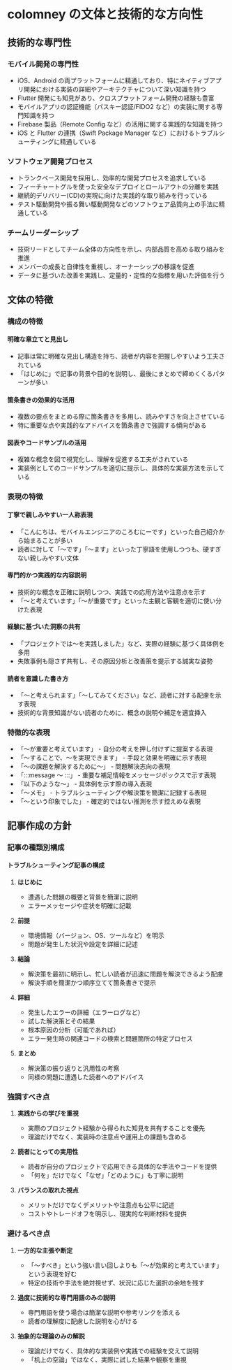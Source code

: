 # colomney の文体と技術的な方向性

## 技術的な専門性

### モバイル開発の専門性

- iOS、Android の両プラットフォームに精通しており、特にネイティブアプリ開発における実装の詳細やアーキテクチャについて深い知識を持つ
- Flutter 開発にも知見があり、クロスプラットフォーム開発の経験も豊富
- モバイルアプリの認証機能（パスキー認証/FIDO2 など）の実装に関する専門知識を持つ
- Firebase 製品（Remote Config など）の活用に関する実践的な知識を持つ
- iOS と Flutter の連携（Swift Package Manager など）におけるトラブルシューティングに精通している

### ソフトウェア開発プロセス

- トランクベース開発を採用し、効率的な開発プロセスを追求している
- フィーチャートグルを使った安全なデプロイとロールアウトの分離を実践
- 継続的デリバリー(CD)の実現に向けた実践的な取り組みを行っている
- テスト駆動開発や振る舞い駆動開発などのソフトウェア品質向上の手法に精通している

### チームリーダーシップ

- 技術リードとしてチーム全体の方向性を示し、内部品質を高める取り組みを推進
- メンバーの成長と自律性を重視し、オーナーシップの移譲を促進
- データに基づいた改善を実践し、定量的・定性的な指標を用いた評価を行う

## 文体の特徴

### 構成の特徴

#### 明確な章立てと見出し

- 記事は常に明確な見出し構造を持ち、読者が内容を把握しやすいよう工夫されている
- 「はじめに」で記事の背景や目的を説明し、最後にまとめで締めくくるパターンが多い

#### 箇条書きの効果的な活用

- 複数の要点をまとめる際に箇条書きを多用し、読みやすさを向上させている
- 特に重要な点や実践的なアドバイスを箇条書きで強調する傾向がある

#### 図表やコードサンプルの活用

- 複雑な概念を図で視覚化し、理解を促進する工夫がされている
- 実装例としてのコードサンプルを適切に提示し、具体的な実装方法を示している

### 表現の特徴

#### 丁寧で親しみやすい一人称表現

- 「こんにちは、モバイルエンジニアのころむにーです」といった自己紹介から始まることが多い
- 読者に対して「〜です」「〜ます」といった丁寧語を使用しつつも、硬すぎない親しみやすい文体

#### 専門的かつ実践的な内容説明

- 技術的な概念を正確に説明しつつ、実践での応用方法や注意点を示す
- 「〜と考えています」「〜が重要です」といった主観と客観を適切に使い分けた表現

#### 経験に基づいた洞察の共有

- 「プロジェクトでは〜を実践しました」など、実際の経験に基づく具体例を多用
- 失敗事例も隠さず共有し、その原因分析と改善策を提示する誠実な姿勢

#### 読者を意識した書き方

- 「〜と考えられます」「〜してみてください」など、読者に対する配慮を示す表現
- 技術的な背景知識がない読者のために、概念の説明や補足を適宜挿入

### 特徴的な表現

- 「〜が重要と考えています」 - 自分の考えを押し付けずに提案する表現
- 「〜することで、〜を実現できます」 - 手段と効果を明確に示す表現
- 「〜の課題を解決するために〜」 - 問題解決志向の表現
- 「:::message 〜 :::」 - 重要な補足情報をメッセージボックスで示す表現
- 「以下のような〜」 - 具体例を示す際の導入表現
- 「〜メモ」 - トラブルシューティングや解決策を簡潔に記録する表現
- 「〜という印象でした」 - 確定的ではない推測を示す控えめな表現

## 記事作成の方針

### 記事の種類別構成

#### トラブルシューティング記事の構成

1. **はじめに**

   - 遭遇した問題の概要と背景を簡潔に説明
   - エラーメッセージや症状を明確に記載

2. **前提**

   - 環境情報（バージョン、OS、ツールなど）を明示
   - 問題が発生した状況や設定を詳細に記述

3. **結論**

   - 解決策を最初に明示し、忙しい読者が迅速に問題を解決できるよう配慮
   - 解決手順を簡潔かつ順序立てて箇条書きで提示

4. **詳細**

   - 発生したエラーの詳細（エラーログなど）
   - 試した解決策とその結果
   - 根本原因の分析（可能であれば）
   - エラー発生時の関連コードの検索と問題箇所の特定プロセス

5. **まとめ**
   - 解決策の振り返りと汎用性の考察
   - 同様の問題に遭遇した読者へのアドバイス

### 強調すべき点

1. **実践からの学びを重視**

   - 実際のプロジェクト経験から得られた知見を共有することを優先
   - 理論だけでなく、実装時の注意点や運用上の課題も含める

2. **読者にとっての実用性**

   - 読者が自分のプロジェクトで応用できる具体的な手法やコードを提供
   - 「何を」だけでなく「なぜ」「どのように」も丁寧に説明

3. **バランスの取れた視点**
   - メリットだけでなくデメリットや注意点も公平に記述
   - コストやトレードオフを明示し、現実的な判断材料を提供

### 避けるべき点

1. **一方的な主張や断定**

   - 「〜すべき」という強い言い回しよりも「〜が効果的と考えています」という表現を好む
   - 特定の技術や手法を絶対視せず、状況に応じた選択の余地を残す

2. **過度に技術的な専門用語のみの説明**

   - 専門用語を使う場合は簡潔な説明や参考リンクを添える
   - 読者の理解度に配慮した説明を心がける

3. **抽象的な理論のみの解説**
   - 理論だけでなく、具体的な実装例や実践での経験を交えて説明
   - 「机上の空論」ではなく、実際に試した結果や観察を重視
